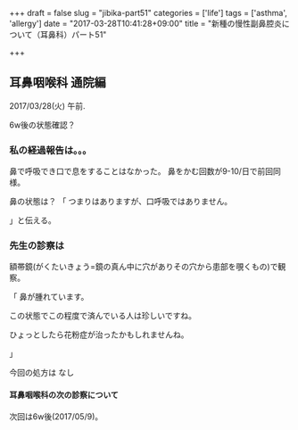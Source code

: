 +++
draft = false
slug = "jibika-part51"
categories = ['life']
tags = ['asthma', 'allergy']
date = "2017-03-28T10:41:28+09:00"
title = "新種の慢性副鼻腔炎について（耳鼻科）パート51"

+++

## 耳鼻咽喉科 通院編

2017/03/28(火) 午前.

6w後の状態確認？

<!--more-->

### 私の経過報告は。。。

鼻で呼吸でき口で息をすることはなかった。
鼻をかむ回数が9-10/日で前回同様。

鼻の状態は？
「
つまりはありますが、口呼吸ではありません。

」と伝える。

### 先生の診察は

額帯鏡(がくたいきょう=鏡の真ん中に穴がありその穴から患部を覗くもの)で観察。

「
鼻が腫れています。

この状態でこの程度で済んでいる人は珍しいですね。

ひょっとしたら花粉症が治ったかもしれませんね。

」


今回の処方は
なし

#### 耳鼻咽喉科の次の診察について

次回は6w後(2017/05/9)。
